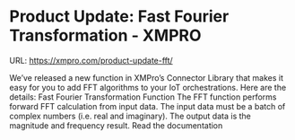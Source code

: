 # Product Update: Fast Fourier Transformation - XMPRO

URL: https://xmpro.com/product-update-fft/

We’ve released a new function in XMPro’s Connector Library that makes it easy for you to add FFT algorithms to your IoT orchestrations. Here are the details:
Fast Fourier Transformation Function 
The FFT function performs forward FFT calculation from input data. The input data must be a batch of complex numbers (i.e. real and imaginary). The output data is the magnitude and frequency result.
Read the documentation 